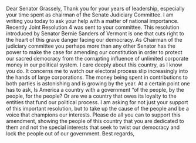 Dear Senator Grassely, Thank you for your years of leadership, especially your time spent as chairman of the Senate Judiciary Committee.  I am writing you today to ask your help with a matter of national importance. Recently Joint Resolution 4 was sent to your committee. This resolution introduced by Senator Bernie Sanders of Vermont is one that cuts right to the heart of this grave danger facing our democracy. As Chairman of the judiciary committee you perhaps more than any other Senator has the power to make the case for amending our constitution in order to protect our sacred democracy from the corrupting influence of unlimited corporate money in our political system. I care deeply about this country, as I know you do. It concerns me to watch our electoral process slip increasingly into the hands of large corporations. The money being spent in contributions to both parties is astonishing and is growing by the year. At a certain point one has to ask, Is America a country with a government “of the people, by the people, for the people? Or are we a country that owes its loyalty to the entities that fund our political process. I am asking for not just your support of this important resolution, but to take up the cause of the people and be a voice that champions our interests. Please do all you can to support this amendment, showing the people of this country that you are dedicated to them and not the special interests that seek to twist our democracy and lock the people out of our government. Best regards, 
